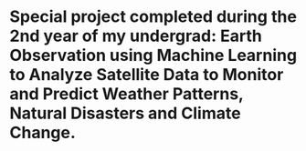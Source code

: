 # Special project completed during the 2nd year of my undergrad: Earth Observation using Machine Learning to Analyze Satellite Data to Monitor and Predict Weather Patterns, Natural Disasters and Climate Change.

